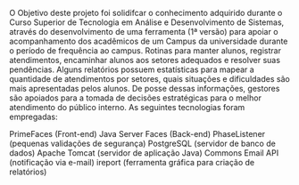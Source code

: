 O Objetivo deste projeto foi solidifcar o conhecimento adquirido durante o Curso Superior de Tecnologia em Análise e Desenvolvimento de Sistemas, através do desenvolvimento de uma ferramenta (1ª versão) para apoiar o acompanhamento dos acadêmicos de um Campus da universidade durante o período de frequência ao campus. Rotinas para manter alunos, registrar atendimentos, encaminhar alunos aos setores adequados e resolver suas pendências. Alguns relatórios possuem estatísticas para mapear a quantidade de atendimentos por setores, quais situações e dificuldades são mais apresentadas pelos alunos. De posse dessas informações, gestores são apoiados para a tomada de decisões estratégicas para o melhor atendimento do público interno.
As seguintes tecnologias foram empregadas:

PrimeFaces (Front-end)
Java Server Faces (Back-end)
PhaseListener (pequenas validações de segurança)
PostgreSQL (servidor de banco de dados)
Apache Tomcat (servidor de aplicação Java)
Commons Email API (notificação via e-mail)
ireport (ferramenta gráfica para criação de relatórios)

